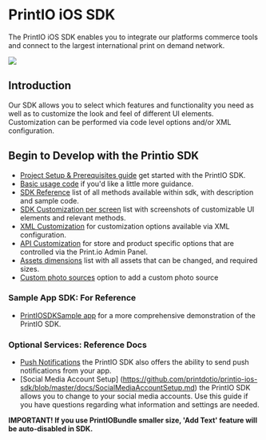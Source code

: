 PrintIO iOS SDK
===============

The PrintIO iOS SDK enables you to integrate our platforms commerce tools and connect to the largest international print on demand network.

![](https://dl.dropboxusercontent.com/u/19321066/printIO/printio_sdk_screens.png)

## Introduction

Our SDK allows you to select which features and functionality you need as well as to customize the look and feel of different UI elements. Customization can be performed via code level options and/or XML configuration.

## Begin to Develop with the Printio SDK

- [Project Setup & Prerequisites guide](https://github.com/printdotio/printio-ios-sdk/blob/master/docs/project_setup.md) get started with the PrintIO SDK.
- [Basic usage code](https://github.com/printdotio/printio-ios-sdk/blob/master/docs/quick_start_sample_code.md) if you'd like a little more guidance.
- [SDK Reference](https://github.com/printdotio/printio-ios-sdk/blob/master/docs/code_customization.md) list of all methods available within sdk, with description and sample code.
- [SDK Customization per screen](https://github.com/printdotio/printio-ios-sdk/blob/master/docs/specific_page_methods.md) list with screenshots of customizable UI elements and relevant methods.
- [XML Customization](https://github.com/printdotio/printio-ios-sdk/blob/master/docs/xml_customization_new.md) for  customization options available via XML configuration.
- [API Customization](https://github.com/printdotio/printio-ios-sdk/blob/master/docs/api_customization.md) for store and product specific options that are controlled via the Print.io Admin Panel.
- [Assets dimensions](https://github.com/printdotio/printio-ios-sdk/blob/master/docs/dimensions_of_assets.md) list with all assets that can be changed, and required sizes.
- [Custom photo sources](https://github.com/printdotio/printio-ios-sdk/blob/master/docs/custom_photo_sources.md) option to add a custom photo source

### Sample App SDK: For Reference
- [PrintIOSDKSample app](https://github.com/printdotio/printio-ios-example) for a more comprehensive demonstration of the PrintIO SDK.

### Optional Services: Reference Docs
- [Push Notifications](https://github.com/printdotio/printio-ios-sdk/blob/master/docs/PUSH_NOTIFICATIONS.md) the PrintIO SDK also offers the ability to send push notifications from your app.
- [Social Media Account Setup] (https://github.com/printdotio/printio-ios-sdk/blob/master/docs/SocialMediaAccountSetup.md) the PrintIO SDK allows you to change to your social media accounts. Use this guide if you have questions regarding what information and settings are needed.

**IMPORTANT!
If you use PrintIOBundle smaller size, 'Add Text' feature will be auto-disabled in SDK.**
